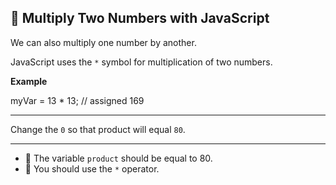 🚀 Multiply Two Numbers with JavaScript
---------------------------------------

We can also multiply one number by another.

JavaScript uses the `*` symbol for multiplication of two numbers.

**Example**

myVar = 13 \* 13; // assigned 169

* * *

Change the `0` so that product will equal `80`.

* * *

*   🧪 The variable `product` should be equal to 80.
*   🧪 You should use the `*` operator.